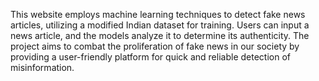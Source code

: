 This website employs machine learning techniques to detect fake news articles, 
utilizing a modified Indian dataset for training. 
Users can input a news article, and the models analyze it to determine its authenticity. 
The project aims to combat the proliferation of fake news in our society by providing 
a user-friendly platform for quick and reliable detection of misinformation.
